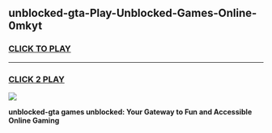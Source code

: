 
## unblocked-gta-Play-Unblocked-Games-Online-0mkyt
<h3>
<a href="https://premium76.site?title=unblocked-gta&ref=25A">CLICK TO PLAY</a></h3>
<hr>

<h3>
<a href="https://premium76.site?title=unblocked-gta&ref=25A">CLICK 2 PLAY</a>
  
</h3>

<a href="https://premium76.site?title=unblocked-gta&ref=25A"><img src="https://clearcache.store/games.png"></a>


**unblocked-gta games unblocked: Your Gateway to Fun and Accessible Online Gaming**
